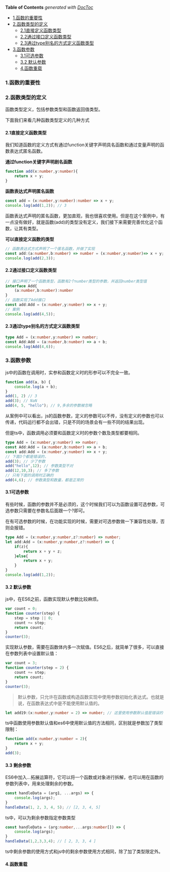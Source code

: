 <!-- START doctoc generated TOC please keep comment here to allow auto update -->
<!-- DON'T EDIT THIS SECTION, INSTEAD RE-RUN doctoc TO UPDATE -->
**Table of Contents**  *generated with [DocToc](https://github.com/thlorenz/doctoc)*

- [1.函数的重要性](#1%E5%87%BD%E6%95%B0%E7%9A%84%E9%87%8D%E8%A6%81%E6%80%A7)
- [2.函数类型的定义](#2%E5%87%BD%E6%95%B0%E7%B1%BB%E5%9E%8B%E7%9A%84%E5%AE%9A%E4%B9%89)
  - [2.1直接定义函数类型](#21%E7%9B%B4%E6%8E%A5%E5%AE%9A%E4%B9%89%E5%87%BD%E6%95%B0%E7%B1%BB%E5%9E%8B)
  - [2.2通过接口定义函数类型](#22%E9%80%9A%E8%BF%87%E6%8E%A5%E5%8F%A3%E5%AE%9A%E4%B9%89%E5%87%BD%E6%95%B0%E7%B1%BB%E5%9E%8B)
  - [2.3通过type别名的方式定义函数类型](#23%E9%80%9A%E8%BF%87type%E5%88%AB%E5%90%8D%E7%9A%84%E6%96%B9%E5%BC%8F%E5%AE%9A%E4%B9%89%E5%87%BD%E6%95%B0%E7%B1%BB%E5%9E%8B)
- [3.函数参数](#3%E5%87%BD%E6%95%B0%E5%8F%82%E6%95%B0)
  - [3.1可选参数](#31%E5%8F%AF%E9%80%89%E5%8F%82%E6%95%B0)
  - [3.2 默认参数](#32-%E9%BB%98%E8%AE%A4%E5%8F%82%E6%95%B0)
  - [4.函数重载](#4%E5%87%BD%E6%95%B0%E9%87%8D%E8%BD%BD)

<!-- END doctoc generated TOC please keep comment here to allow auto update -->

### 1.函数的重要性



### 2.函数类型的定义

函数类型定义，包括参数类型和函数返回值类型。

下面我们来看几种函数类型定义的几种方式

#### 2.1直接定义函数类型

我们知道函数的定义方式有通过function关键字声明具名函数和通过变量声明的函数表达式匿名函数。

**通过function关键字声明剧名函数**

```ts
function add(x:number,y:number){
    return x + y;
}
```

**函数表达式声明匿名函数**

```ts
const add = (x:number,y:number):number => x + y;
console.log(add(1,2)); // 3
```

函数表达式声明的匿名函数，更加直观，我也很喜欢使用。但是在这个案例中，有一点没有做好，就是函数(add)的类型没有定义，我们接下来需要完善优化这个函数，让其有类型。

**可以直接定义函数的类型**

```ts
// 函数表达式方式声明了一个匿名函数，并做了实现
const add:(a:number,b:number) => number = (x:number,y:number)=> x + y;
console.log(add(2,3));
```

#### 2.2通过接口定义函数类型

```ts
// 接口声明了一个函数类型，函数有2个number类型的参数，并返回number类型值
interface Add{
    (a:number,b:number):number
}
// 函数实现了Add接口
const add:Add = (x:number,y:number) => x + y;
// 案例
console.log(add(4,5));
```

#### 2.3通过type别名的方式定义函数类型

```ts
type Add = (x:number,y:number) => number;
const Add:Add = (a:number,b:number) => a + b;
console.log(Add(4,6));
```

### 3.函数参数

js中的函数在调用时，实参和函数定义时的形参可以不完全一致。

```js
function add(a, b) {
    console.log(a + b);
}
add(1, 2) // 3
add(3); // NaN
add(4, 5, "hello"); // 9,多余的参数被忽略
```

从案例中可以看出，js的函数参数，定义的参数可以不传，没有定义的参数也可以传递，代码运行都不会出错，只是不同的场景会有一些不同的结果出现。

但是ts中，函数调用必须要和函数定义时的参数个数及类型都要相同。

```ts
type Add = (x:number,y:number) => number;
const Add:Add = (a:number,b:number) => a + b;
const add:Add = (x:number,y:number) => x + y;
// 下面3个都是错误的，
add(3); // 少了参数
add("hello",12); // 参数类型不对
add(12,10,3); // 多了参数
// 只有下面的调用时正确的
add(4,6); // 参数类型和数量，都是正常的
```

#### 3.1可选参数

有些时候，函数的参数并不是必须的，这个时候我们可以为函数设置可选参数，可选参数只需要在参数名后面跟一个?即可。

在有可选参数的时候，在功能实现的时候，需要对可选参数做一下兼容性处理，否则会报错。

```ts
type Add = (x:number,y:number,z?:number) => number;
let add:Add = (x:number,y:number,z?:number) => {
    if(z){
        return x + y + z;
    }else{
        return x + y;
    }
}
console.log(add(1,2));
```

#### 3.2 默认参数

js中，在ES6之前，函数实现默认参数比较麻烦。

```js
var count = 0;
function counter(step) {
    step = step || 0;
    count += step;
    return count;
}
counter(3);
```

实现默认参数，需要在函数体内多一次赋值。ES6之后，就简单了很多，可以直接在参数列表中设置默认值：

```js
var count = 3;
function counter(step = 2) {
    count += step;
    return count;
}
counter(3);
```

> 默认参数，只允许在函数或构造函数实现中使用参数初始化表达式。也就是说，在函数表达式中是不能使用默认值的。

```ts
let add19:(x:number,y:number = 2) => number; // 这里使用参数默认值是错误的
```

ts中函数使用参数默认值和es6中使用默认值的方法相同，区别就是参数加了类型限制：

```ts
function add(x:number,y:number = 2){
    return x + y;
}
add(3);
```

#### 3.3 剩余参数

ES6中加入...拓展运算符，它可以将一个函数或对象进行拆解，也可以用在函数的参数列表中，用来处理剩余的参数。

```js
const handleData = (arg1, ...args) => {
    console.log(args);
}
handleData(1, 2, 3, 4, 5); // [2, 3, 4, 5]
```

ts中，可以为剩余参数指定参数类型

```ts
const handleData = (arg:number,...args:number[]) => {
    console.log(args);
}
handleData(1,2,3,3,4); // [ 2, 3, 3, 4 ]
```

ts中剩余参数的使用方式和js中的剩余参数使用方式相同，除了加了类型限定外。

#### 4.函数重载